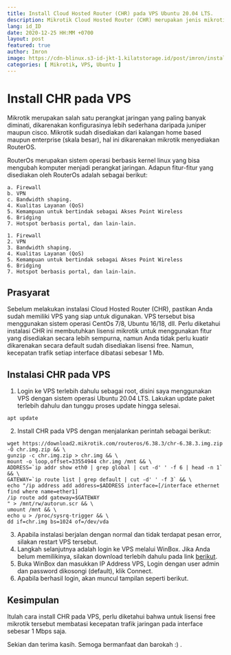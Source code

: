 ```yaml
---
title: Install Cloud Hosted Router (CHR) pada VPS Ubuntu 20.04 LTS. 
description: Mikrotik Cloud Hosted Router (CHR) merupakan jenis mikrotik yang diinstall di VPS. Biasanya mikrotik CHR digunakan untuk pembuatan IP Public , Server VPN (Tunnel), Proxy Server, DNS dan sebagainya. 
lang: id_ID
date: 2020-12-25 HH:MM +0700
layout: post
featured: true
author: Imron
image: https://cdn-blinux.s3-id-jkt-1.kilatstorage.id/post/imron/install-chr-pada-vps-ubuntu-20-04.png
categories: [ Mikrotik, VPS, Ubuntu ]
---
```



# Install CHR pada VPS

Mikrotik merupakan salah satu perangkat jaringan yang paling banyak diminati, dikarenakan konfigurasinya lebih sederhana daripada juniper maupun cisco. 
Mikrotik sudah disediakan dari kalangan home based maupun enterprise (skala besar), hal ini dikarenakan mikrotik menyediakan RouterOS. 

RouterOs merupakan sistem operasi berbasis kernel linux yang bisa mengubah komputer menjadi perangkat jaringan. Adapun fitur-fitur yang disediakan oleh RouterOs adalah sebagai berikut:


    a. Firewall
    b. VPN
    c. Bandwidth shaping.
    4. Kualitas Layanan (QoS)
    5. Kemampuan untuk bertindak sebagai Akses Point Wireless
    6. Bridging
    7. Hotspot berbasis portal, dan lain-lain. 

    1. Firewall
    2. VPN
    3. Bandwidth shaping.
    4. Kualitas Layanan (QoS)
    5. Kemampuan untuk bertindak sebagai Akses Point Wireless
    6. Bridging
    7. Hotspot berbasis portal, dan lain-lain. 
    
 ## Prasyarat
 Sebelum melakukan instalasi Cloud Hosted Router (CHR), pastikan Anda sudah memiliki VPS yang siap untuk digunakan. VPS tersebut bisa menggunakan sistem operasi CentOs 7/8, Ubuntu 16/18, dll. 
 Perlu diketahui instalasi CHR ini membutuhkan lisensi mikrotik untuk menggunakan fitur yang disediakan secara lebih sempurna, namun Anda tidak perlu kuatir dikarenakan secara default sudah disediakan lisensi free. Namun, kecepatan trafik setiap interface dibatasi sebesar 1 Mb. 

## Instalasi CHR pada VPS 
1. Login ke VPS terlebih dahulu sebagai root, disini saya menggunakan VPS dengan sistem operasi Ubuntu 20.04 LTS. 
Lakukan update paket terlebih dahulu dan tunggu proses update hingga selesai. 
```
apt update
```
 2. Install CHR pada VPS dengan menjalankan perintah sebagai berikut: 
  ```
 wget https://download2.mikrotik.com/routeros/6.38.3/chr-6.38.3.img.zip -O chr.img.zip && \
gunzip -c chr.img.zip > chr.img && \
mount -o loop,offset=33554944 chr.img /mnt && \
ADDRESS=`ip addr show eth0 | grep global | cut -d' ' -f 6 | head -n 1` && \
GATEWAY=`ip route list | grep default | cut -d' ' -f 3` && \
echo "/ip address add address=$ADDRESS interface=[/interface ethernet find where name=ether1]
/ip route add gateway=$GATEWAY
" > /mnt/rw/autorun.scr && \
umount /mnt && \
echo u > /proc/sysrq-trigger && \
dd if=chr.img bs=1024 of=/dev/vda
 ```
 
 3. Apabila instalasi berjalan dengan normal dan tidak terdapat pesan error, silakan restart VPS tersebut. 
 4. Langkah selanjutnya adalah login ke VPS melalui WinBox. Jika Anda belum memilikinya, silakan download terlebih dahulu pada link [berikut](https://mikrotik.com/download). 
 5. Buka WinBox dan masukkan IP Address VPS, Login dengan user admin dan password dikosongi (default), klik Connect. 
 6. Apabila berhasil login, akan muncul tampilan seperti berikut. 

## Kesimpulan 
Itulah cara install CHR pada VPS, perlu diketahui bahwa untuk lisensi free mikrotik tersebut membatasi kecepatan trafik jaringan pada interface sebesar 1 Mbps saja. 

Sekian dan terima kasih. 
Semoga bermanfaat dan barokah :) . 

